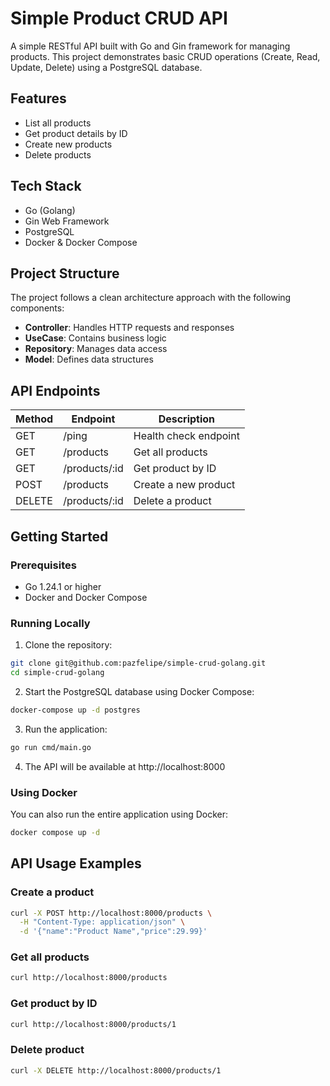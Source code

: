 # Simple Product CRUD API

A simple RESTful API built with Go and Gin framework for managing products. This project demonstrates basic CRUD operations (Create, Read, Update, Delete) using a PostgreSQL database.

## Features

- List all products
- Get product details by ID
- Create new products
- Delete products

## Tech Stack

- Go (Golang)
- Gin Web Framework
- PostgreSQL
- Docker & Docker Compose

## Project Structure

The project follows a clean architecture approach with the following components:

- **Controller**: Handles HTTP requests and responses
- **UseCase**: Contains business logic
- **Repository**: Manages data access
- **Model**: Defines data structures

## API Endpoints

| Method | Endpoint      | Description           |
| ------ | ------------- | --------------------- |
| GET    | /ping         | Health check endpoint |
| GET    | /products     | Get all products      |
| GET    | /products/:id | Get product by ID     |
| POST   | /products     | Create a new product  |
| DELETE | /products/:id | Delete a product      |

## Getting Started

### Prerequisites

- Go 1.24.1 or higher
- Docker and Docker Compose

### Running Locally

1. Clone the repository:

```bash
git clone git@github.com:pazfelipe/simple-crud-golang.git
cd simple-crud-golang
```

2. Start the PostgreSQL database using Docker Compose:

```bash
docker-compose up -d postgres
```

3. Run the application:

```bash
go run cmd/main.go
```

4. The API will be available at http://localhost:8000

### Using Docker

You can also run the entire application using Docker:

```bash
docker compose up -d
```

## API Usage Examples

### Create a product

```bash
curl -X POST http://localhost:8000/products \
  -H "Content-Type: application/json" \
  -d '{"name":"Product Name","price":29.99}'
```

### Get all products

```bash
curl http://localhost:8000/products
```

### Get product by ID

```bash
curl http://localhost:8000/products/1
```

### Delete product

```bash
curl -X DELETE http://localhost:8000/products/1
```
